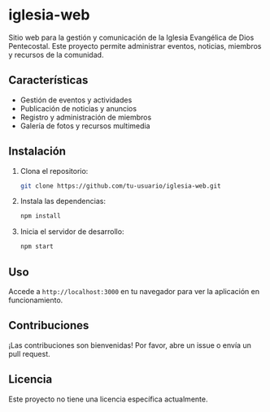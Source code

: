 # iglesia-web

Sitio web para la gestión y comunicación de la Iglesia Evangélica de Dios Pentecostal. Este proyecto permite administrar eventos, noticias, miembros y recursos de la comunidad.

## Características

- Gestión de eventos y actividades
- Publicación de noticias y anuncios
- Registro y administración de miembros
- Galería de fotos y recursos multimedia

## Instalación

1. Clona el repositorio:
   ```bash
   git clone https://github.com/tu-usuario/iglesia-web.git
   ```
2. Instala las dependencias:
   ```bash
   npm install
   ```
3. Inicia el servidor de desarrollo:
   ```bash
   npm start
   ```

## Uso

Accede a `http://localhost:3000` en tu navegador para ver la aplicación en funcionamiento.

## Contribuciones

¡Las contribuciones son bienvenidas! Por favor, abre un issue o envía un pull request.

## Licencia

Este proyecto no tiene una licencia específica actualmente.